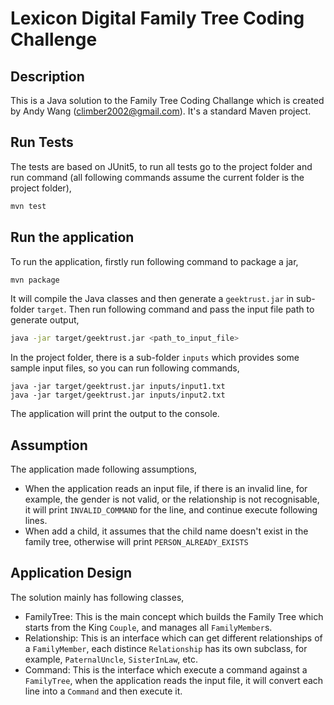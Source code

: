 # Lexicon Digital Family Tree Coding Challenge

## Description
This is a Java solution to the Family Tree Coding Challange which is created by Andy Wang (climber2002@gmail.com). It's a standard Maven project.

## Run Tests
The tests are based on JUnit5, to run all tests go to the project folder and run command (all following commands assume the current folder is the project folder),

```bash
mvn test
```

## Run the application
To run the application, firstly run following command to package a jar,

```bash
mvn package
```

It will compile the Java classes and then generate a `geektrust.jar` in sub-folder `target`. Then run following command and pass the input file path to generate output,

```bash
java -jar target/geektrust.jar <path_to_input_file>
```

In the project folder, there is a sub-folder `inputs` which provides some sample input files, so you can run following commands,

```
java -jar target/geektrust.jar inputs/input1.txt
java -jar target/geektrust.jar inputs/input2.txt
```

The application will print the output to the console.

## Assumption
The application made following assumptions,

- When the application reads an input file, if there is an invalid line, for example, the gender is not valid, or the relationship is not recognisable, it will print `INVALID_COMMAND` for the line, and continue execute following lines.
- When add a child, it assumes that the child name doesn't exist in the family tree, otherwise will print `PERSON_ALREADY_EXISTS`

## Application Design
The solution mainly has following classes,

- FamilyTree: This is the main concept which builds the Family Tree which starts from the King `Couple`, and manages all `FamilyMember`s.
- Relationship: This is an interface which can get different relationships of a `FamilyMember`, each distince `Relationship` has its own subclass, for example, `PaternalUncle`, `SisterInLaw`, etc.
- Command: This is the interface which execute a command against a `FamilyTree`, when the application reads the input file, it will convert each line into a `Command` and then execute it.
